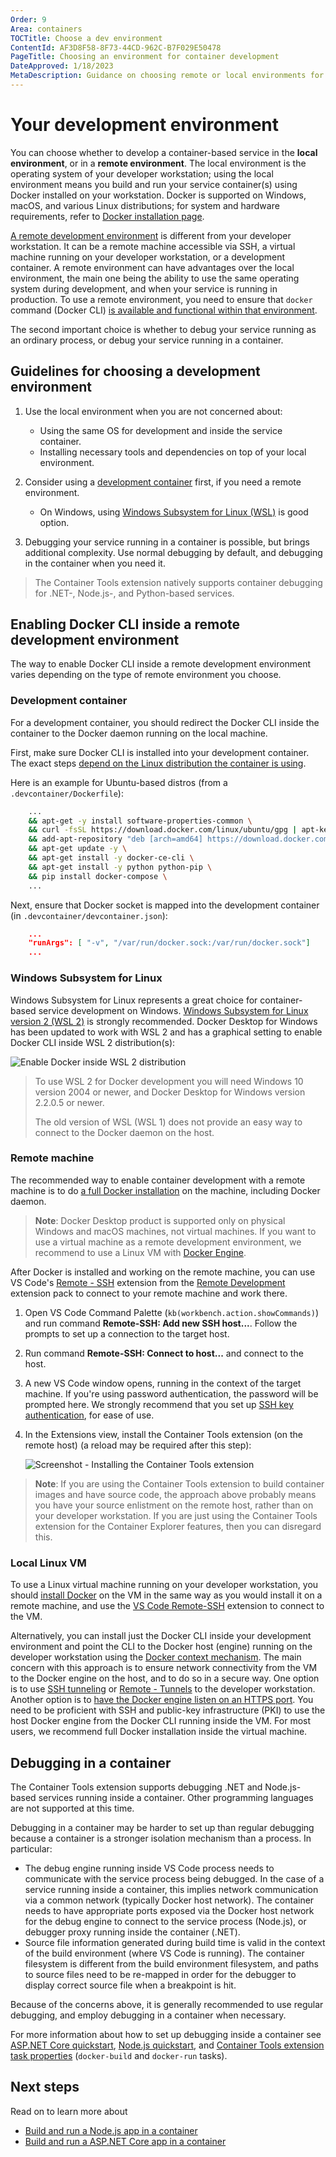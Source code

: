 ```yaml
---
Order: 9
Area: containers
TOCTitle: Choose a dev environment
ContentId: AF3D8F58-8F73-44CD-962C-B7F029E50478
PageTitle: Choosing an environment for container development
DateApproved: 1/18/2023
MetaDescription: Guidance on choosing remote or local environments for developing and debugging containerized apps, using Visual Studio Code.
---
```

# Your development environment

You can choose whether to develop a container-based service in the **local environment**, or in a **remote environment**. The local environment is the operating system of your developer workstation; using the local environment means you build and run your service container(s) using Docker installed on your workstation. Docker is supported on Windows, macOS, and various Linux distributions; for system and hardware requirements, refer to [Docker installation page](https://docs.docker.com/get-docker/).

[A remote development environment](/docs/remote/remote-overview.md) is different from your developer workstation. It can be a remote machine accessible via SSH, a virtual machine running on your developer workstation, or a development container. A remote environment can have advantages over the local environment, the main one being the ability to use the same operating system during development, and when your service is running in production. To use a remote environment, you need to ensure that `docker` command (Docker CLI) [is available and functional within that environment](#enabling-docker-cli-inside-a-remote-development-environment).

The second important choice is whether to debug your service running as an ordinary process, or debug your service running in a container.

## Guidelines for choosing a development environment

1. Use the local environment when you are not concerned about:

   - Using the same OS for development and inside the service container.
   - Installing necessary tools and dependencies on top of your local environment.

1. Consider using a [development container](/docs/devcontainers/containers.md) first, if you need a remote environment.

    - On Windows, using [Windows Subsystem for Linux (WSL)](#windows-subsystem-for-linux) is good option.

1. Debugging your service running in a container is possible, but brings additional complexity. Use normal debugging by default, and debugging in the container when you need it.

> The Container Tools extension natively supports container debugging for .NET-, Node.js-, and Python-based services.

## Enabling Docker CLI inside a remote development environment

The way to enable Docker CLI inside a remote development environment varies depending on the type of remote environment you choose.

### Development container

For a development container, you should redirect the Docker CLI inside the container to the Docker daemon running on the local machine.

First, make sure Docker CLI is installed into your development container. The exact steps [depend on the Linux distribution the container is using](https://docs.docker.com/install/).

Here is an example for Ubuntu-based distros (from a `.devcontainer/Dockerfile`):

```sh
    ...
    && apt-get -y install software-properties-common \
    && curl -fsSL https://download.docker.com/linux/ubuntu/gpg | apt-key add - 2>/dev/null \
    && add-apt-repository "deb [arch=amd64] https://download.docker.com/linux/ubuntu bionic stable" \
    && apt-get update -y \
    && apt-get install -y docker-ce-cli \
    && apt-get install -y python python-pip \
    && pip install docker-compose \
    ...
```

Next, ensure that Docker socket is mapped into the development container (in `.devcontainer/devcontainer.json`):

```json
    ...
    "runArgs": [ "-v", "/var/run/docker.sock:/var/run/docker.sock"]
    ...
```

### Windows Subsystem for Linux

Windows Subsystem for Linux represents a great choice for container-based service development on Windows. [Windows Subsystem for Linux version 2 (WSL 2)](https://learn.microsoft.com/windows/wsl/compare-versions#whats-new-in-wsl-2) is strongly recommended. Docker Desktop for Windows has been updated to work with WSL 2 and has a graphical setting to enable Docker CLI inside WSL 2 distribution(s):

![Enable Docker inside WSL 2 distribution](images/devenv/devenv-enable-docker-wsl2.png)

> To use WSL 2 for Docker development you will need Windows 10 version 2004 or newer, and Docker Desktop for Windows version 2.2.0.5 or newer.
>
> The old version of WSL (WSL 1) does not provide an easy way to connect to the Docker daemon on the host.

### Remote machine

The recommended way to enable container development with a remote machine is to do [a full Docker installation](https://docs.docker.com/install/) on the machine, including Docker daemon.

>**Note**: Docker Desktop product is supported only on physical Windows and macOS machines, not virtual machines. If you want to use a virtual machine as a remote development environment, we recommend to use a Linux VM with [Docker Engine](https://docs.docker.com/engine/).

After Docker is installed and working on the remote machine, you can use VS Code's [Remote - SSH](https://marketplace.visualstudio.com/items?itemName=ms-vscode-remote.remote-ssh) extension from the [Remote Development](https://marketplace.visualstudio.com/items?itemName=ms-vscode-remote.vscode-remote-extensionpack) extension pack to connect to your remote machine and work there.

1. Open VS Code Command Palette (`kb(workbench.action.showCommands)`) and run command **Remote-SSH: Add new SSH host...**. Follow the prompts to set up a connection to the target host.

1. Run command **Remote-SSH: Connect to host...** and connect to the host.

1. A new VS Code window opens, running in the context of the target machine. If you're using password authentication, the password will be prompted here. We strongly recommend that you set up [SSH key authentication](https://www.ssh.com/ssh/public-key-authentication), for ease of use.

1. In the Extensions view, install the Container Tools extension (on the remote host) (a reload may be required after this step):

   ![Screenshot - Installing the Container Tools extension](images/devenv/install-in-ssh.png) <!-- TODO: image needs updating -->

>**Note**: If you are using the Container Tools extension to build container images and have source code, the approach above probably means you have your source enlistment on the remote host, rather than on your developer workstation. If you are just using the Container Tools extension for the Container Explorer features, then you can disregard this.

### Local Linux VM

To use a Linux virtual machine running on your developer workstation, you should [install Docker](https://docs.docker.com/install/) on the VM in the same way as you would install it on a remote machine, and use the [VS Code Remote-SSH](https://marketplace.visualstudio.com/items?itemName=ms-vscode-remote.remote-ssh) extension to connect to the VM.

Alternatively, you can install just the Docker CLI inside your development environment and point the CLI to the Docker host (engine) running on the developer workstation using the [Docker context mechanism](https://docs.docker.com/engine/context/working-with-contexts/). The main concern with this approach is to ensure network connectivity from the VM to the Docker engine on the host, and to do so in a secure way. One option is to use [SSH tunneling](/docs/containers/ssh.md) or [Remote - Tunnels](/docs/remote/tunnels.md) to the developer workstation. Another option is to [have the Docker engine listen on an HTTPS port](https://docs.docker.com/engine/security/https/). You need to be proficient with SSH and public-key infrastructure (PKI) to use the host Docker engine from the Docker CLI running inside the VM. For most users, we recommend full Docker installation inside the virtual machine.

## Debugging in a container

The Container Tools extension supports debugging .NET and Node.js-based services running inside a container. Other programming languages are not supported at this time.

Debugging in a container may be harder to set up than regular debugging because a container is a stronger isolation mechanism than a process. In particular:

- The debug engine running inside VS Code process needs to communicate with the service process being debugged. In the case of a service running inside a container, this implies network communication via a common network (typically Docker host network). The container needs to have appropriate ports exposed via the Docker host network for the debug engine to connect to the service process (Node.js), or debugger proxy running inside the container (.NET).
- Source file information generated during build time is valid in the context of the build environment (where VS Code is running). The container filesystem is different from the build environment filesystem, and paths to source files need to be re-mapped in order for the debugger to display correct source file when a breakpoint is hit.

Because of the concerns above, it is generally recommended to use regular debugging, and employ debugging in a container when necessary.

For more information about how to set up debugging inside a container see [ASP.NET Core quickstart](/docs/containers/quickstart-aspnet-core.md), [Node.js quickstart](/docs/containers/quickstart-node.md), and [Container Tools extension task properties](/docs/containers/reference.md) (`docker-build` and `docker-run` tasks).

## Next steps

Read on to learn more about

- [Build and run a Node.js app in a container](/docs/containers/quickstart-node.md)
- [Build and run a ASP.NET Core app in a container](/docs/containers/quickstart-aspnet-core.md)
